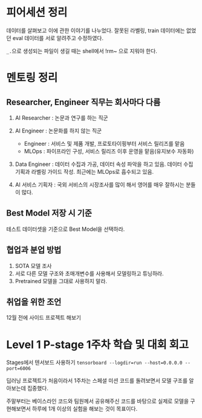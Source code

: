 # 피어세션 정리

데이터를 살펴보고 이에 관한 이야기를 나누었다. 잘못된 라벨링, train 데이터에는 없었던 eval 데이터를 서로 알려주고 수정하였다.

`_.`으로 생성되는 파일이 생길 때는 shell에서 !rm~ 으로 지워야 한다.

# 멘토링 정리
## Researcher, Engineer 직무는 회사마다 다름

1. AI Researcher : 논문과 연구를 하는 직군

2. AI Engineer : 논문화를 하지 않는 직군
    - Engineer : 서비스 및 제품 개발, 프로토타이핑부터 서비스 릴리즈를 맡음
    - MLOps : 파이프라인 구성, 서비스 릴리즈 이후 운영을 맡음(유지보수 자동화)

3. Data Engineer : 데이터 수집과 가공, 데이터 속성 파악을 하고 있음. 데이터 수집 기획과 라벨링 가이드 작성. 최근에는 MLOps로 흡수되고 있음.

4. AI 서비스 기획자 : 국외 서비스의 시장조사를 많이 해서 영어를 매우 잘하시는 분들이 많다. 


## Best Model 저장 시 기준

테스트 데이터셋을 기준으로 Best Model을 선택하라.


## 협업과 분업 방법

1. SOTA 모델 조사
2. 서로 다른 모델 구조와 초매개변수를 사용해서 모델링하고 튜닝하라.
3. Pretrained 모델을 그대로 사용하지 말라.


## 취업을 위한 조언

12월 전에 사이드 프로젝트 해보기


# Level 1 P-stage 1주차 학습 및 대회 회고

Stages에서 텐서보드 사용하기
```tensorboard --logdir=run --host=0.0.0.0 --port=6006```

딥러닝 프로젝트가 처음이라서 1주차는 스페셜 미션 코드를 돌려보면서 모델 구조를 알아보는데 집중했다.

주말부터는 베이스라인 코드와 팀원께서 공유해주신 코드를 바탕으로 실제로 모델을 구현해보면서 하루에 1개 이상의 실험을 해보는 것이 목표이다.